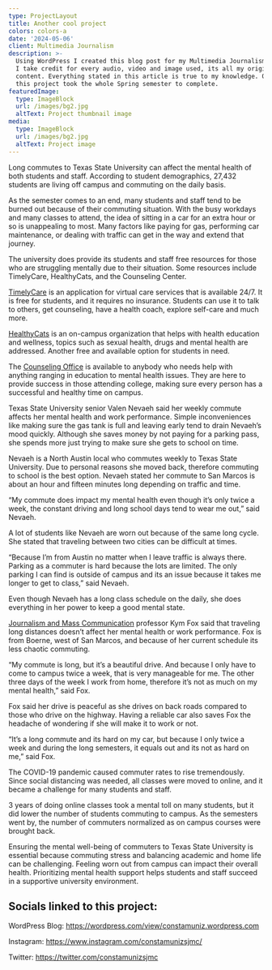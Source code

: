 ```yaml
---
type: ProjectLayout
title: Another cool project
colors: colors-a
date: '2024-05-06'
client: Multimedia Journalism
description: >-
  Using WordPress I created this blog post for my Multimedia Journalism course.
  I take credit for every audio, video and image used, its all my original
  content. Everything stated in this article is true to my knowledge. Overall,
  this project took the whole Spring semester to complete.
featuredImage:
  type: ImageBlock
  url: /images/bg2.jpg
  altText: Project thumbnail image
media:
  type: ImageBlock
  url: /images/bg2.jpg
  altText: Project image
---
```

Long commutes to Texas State University can affect the mental health of both students and staff. According to student demographics, 27,432 students are living off campus and commuting on the daily basis.

As the semester comes to an end, many students and staff tend to be burned out because of their commuting situation. With the busy workdays and many classes to attend, the idea of sitting in a car for an extra hour or so is unappealing to most. Many factors like paying for gas, performing car maintenance, or dealing with traffic can get in the way and extend that journey.

The university does provide its students and staff free resources for those who are struggling mentally due to their situation. Some resources include TimelyCare, HealthyCats, and the Counseling Center.

[TimelyCare](https://www.healthcenter.txst.edu/timelycare.html) is an application for virtual care services that is available 24/7. It is free for students, and it requires no insurance. Students can use it to talk to others, get counseling, have a health coach, explore self-care and much more.

[HealthyCats](https://www.healthcenter.txst.edu/hps/student-organizations/healthycats.html) is an on-campus organization that helps with health education and wellness, topics such as sexual health, drugs and mental health are addressed. Another free and available option for students in need.

The [Counseling Office](https://www.counseling.txst.edu/about-the-counseling-center.html) is available to anybody who needs help with anything ranging in education to mental health issues. They are here to provide success in those attending college, making sure every person has a successful and healthy time on campus.

Texas State University senior Valen Nevaeh said her weekly commute affects her mental health and work performance. Simple inconveniences like making sure the gas tank is full and leaving early tend to drain Nevaeh’s mood quickly. Although she saves money by not paying for a parking pass, she spends more just trying to make sure she gets to school on time.

Nevaeh is a North Austin local who commutes weekly to Texas State University. Due to personal reasons she moved back, therefore commuting to school is the best option. Nevaeh stated her commute to San Marcos is about an hour and fifteen minutes long depending on traffic and time.

“My commute does impact my mental health even though it’s only twice a week, the constant driving and long school days tend to wear me out,” said Nevaeh.

A lot of students like Nevaeh are worn out because of the same long cycle. She stated that traveling between two cities can be difficult at times.

“Because I’m from Austin no matter when I leave traffic is always there. Parking as a commuter is hard because the lots are limited. The only parking I can find is outside of campus and its an issue because it takes me longer to get to class,” said Nevaeh.

Even though Nevaeh has a long class schedule on the daily, she does everything in her power to keep a good mental state.

[Journalism and Mass Communication](https://sjmc.txst.edu/) professor Kym Fox said that traveling long distances doesn’t affect her mental health or work performance. Fox is from Boerne, west of San Marcos, and because of her current schedule its less chaotic commuting.

“My commute is long, but it’s a beautiful drive. And because I only have to come to campus twice a week, that is very manageable for me. The other three days of the week I work from home, therefore it’s not as much on my mental health,” said Fox.

Fox said her drive is peaceful as she drives on back roads compared to those who drive on the highway. Having a reliable car also saves Fox the headache of wondering if she will make it to work or not.

“It’s a long commute and its hard on my car, but because I only twice a week and during the long semesters, it equals out and its not as hard on me,” said Fox.

The COVID-19 pandemic caused commuter rates to rise tremendously. Since social distancing was needed, all classes were moved to online, and it became a challenge for many students and staff.

3 years of doing online classes took a mental toll on many students, but it did lower the number of students commuting to campus. As the semesters went by, the number of commuters normalized as on campus courses were brought back.

Ensuring the mental well-being of commuters to Texas State University is essential because commuting stress and balancing academic and home life can be challenging. Feeling worn out from campus can impact their overall health. Prioritizing mental health support helps students and staff succeed in a supportive university environment.



## **Socials linked to this project:**

WordPress Blog: <https://wordpress.com/view/constamuniz.wordpress.com>

Instagram: <https://www.instagram.com/constamunizsjmc/>

Twitter: <https://twitter.com/constamunizsjmc>
